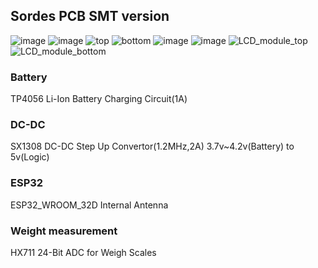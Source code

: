 ## Sordes PCB SMT version
![image](https://user-images.githubusercontent.com/82319443/183477162-3d633763-05bc-41f3-b66e-af52efb0368b.png)
![image](https://user-images.githubusercontent.com/82319443/183476144-5c3a8d32-e4af-43c3-8d26-5c048b6cde0e.png)
![top](https://user-images.githubusercontent.com/82319443/183480013-ddce393e-c5e9-400e-9e28-227f849170ec.png)
![bottom](https://user-images.githubusercontent.com/82319443/183480018-8bf6ac9e-e13b-40db-85b8-491cb2b02f78.png)
![image](https://user-images.githubusercontent.com/82319443/183478640-55c2b1f6-043a-4532-a7cc-4db96eef6f59.png)
![image](https://user-images.githubusercontent.com/82319443/183477351-22968638-6c4a-4c59-9608-a5b4a2891747.png)
![LCD_module_top](https://user-images.githubusercontent.com/82319443/183480020-833c3ac2-8b47-4b1b-9c9c-9fcd7b4b91ba.png)
![LCD_module_bottom](https://user-images.githubusercontent.com/82319443/183480023-808e46db-7670-41f0-bc22-91856fdf41d5.png)
### Battery
TP4056 Li-Ion Battery Charging Circuit(1A)
### DC-DC
SX1308 DC-DC Step Up Convertor(1.2MHz,2A)
3.7v~4.2v(Battery) to 5v(Logic)
### ESP32
ESP32_WROOM_32D
Internal Antenna
### Weight measurement
HX711 24-Bit ADC for Weigh Scales
